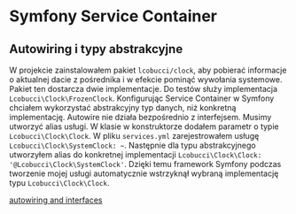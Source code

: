 # Symfony Service Container

## Autowiring i typy abstrakcyjne

W projekcie zainstalowałem pakiet `lcobucci/clock`, aby pobierać informacje o aktualnej dacie z pośrednika i w efekcie pominąć wywołania systemowe. Pakiet ten dostarcza dwie implementacje. Do testów służy implementacja `Lcobucci\Clock\FrozenClock`. Konfigurując Service Container w Symfony chciałem wykorzystać abstrakcyjny typ danych, niż konkretną implementację. Autowire nie działa bezpośrednio z interfejsem. Musimy utworzyć alias usługi. W klasie w konstruktorze dodałem parametr o typie `Lcobucci\Clock\Clock`. W pliku `services.yml` zarejestrowałem usługę `Lcobucci\Clock\SystemClock: ~`. Następnie dla typu abstrakcyjnego utworzyłem alias do konkretnej implementacji `Lcobucci\Clock\Clock: '@Lcobucci\Clock\SystemClock'`. Dzięki temu framework Symfony podczas tworzenie mojej usługi automatycznie wstrzyknął wybraną implementację typu `Lcobucci\Clock\Clock`.

[autowiring and interfaces](https://symfony.com/doc/current/service_container/autowiring.html#working-with-interfaces)
